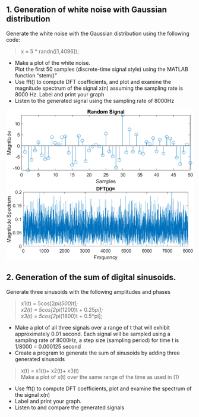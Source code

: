 ## 1. Generation of white noise with Gaussian distribution ##
Generate the white noise with the Gaussian distribution using the following code:
>x = 5 * randn([1,4096]);
- Make a plot of the white noise.\
Plot the first 50 samples (discrete-time signal style) using the MATLAB function “stem()”
- Use fft() to compute DFT coefficients, and plot and examine the magnitude spectrum of the signal x(n) assuming the sampling rate is 8000 Hz. Label and print your graph
- Listen to the generated signal using the sampling rate of 8000Hz

![alt text](https://github.com/sami97/Filter-Design/blob/main/Exp1/Random%20Signal%20exp1.1.png)
![alt text](https://github.com/sami97/Filter-Design/blob/main/Exp1/DFT(x)%20exp1.1.png)

<!-- <p align="center">
  <img src="https://github.com/sami97/Filter-Design/blob/main/Exp1/Random%20Signal%20exp1.1.png" width="350" title="hover text">
  <img src="your_relative_path_here_number_2_large_name" width="350" alt="accessibility text">
</p> -->

## 2.	Generation of the sum of digital sinusoids. ##
Generate three sinusoids with the following amplitudes and phases
> x1(t) = 5cos[2*pi(500)t];\
> x2(t) = 5cos[2*pi(1200)t + 0.25*pi];\
> x3(t) = 5cos[2*pi(1800)t + 0.5*pi];
- Make a plot of all three signals over a range of t that will exhibit approximately 0.01 second. Each signal will be sampled using a sampling rate of 8000Hz, a step size (sampling period) for time t is 1/8000 =  0.000125 second
- Create a program to generate the sum of sinusoids by adding three generated sinusoids
> x(t) = x1(t)+ x2(t)+ x3(t)\
Make a plot of x(t) over the same range of the time as used in (1)
- Use fft() to compute DFT coefficients, plot and examine the spectrum of the signal x(n)
- Label and print your graph.
- Listen to and compare the generated signals
